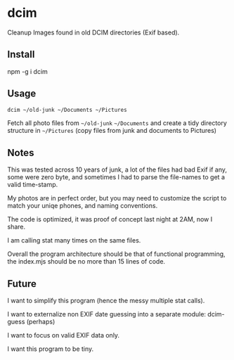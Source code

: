 # dcim
Cleanup Images found in old DCIM directories (Exif based).

## Install

npm -g i dcim

## Usage

````sh
dcim ~/old-junk ~/Documents ~/Pictures
````

Fetch all photo files from ````~/old-junk```` ````~/Documents```` and create a tidy directory structure in ````~/Pictures```` (copy files from junk and documents to Pictures)

## Notes

This was tested across 10 years of junk, a lot of the files had bad Exif if any, some were zero byte, and sometimes I had to parse the file-names to get a valid time-stamp.

My photos are in perfect order, but you may need to customize the script to match your uniqe phones, and naming conventions.

The code is optimized, it was proof of concept last night at 2AM, now I share.

I am calling stat many times on the same files.

Overall the program architecture should be that of functional programming, the index.mjs should be no more than 15 lines of code.

## Future

I want to simplify this program (hence the messy multiple stat calls).

I want to externalize non EXIF date guessing into a separate module: dcim-guess (perhaps)

I want to focus on valid EXIF data only.

I want this program to be tiny.
